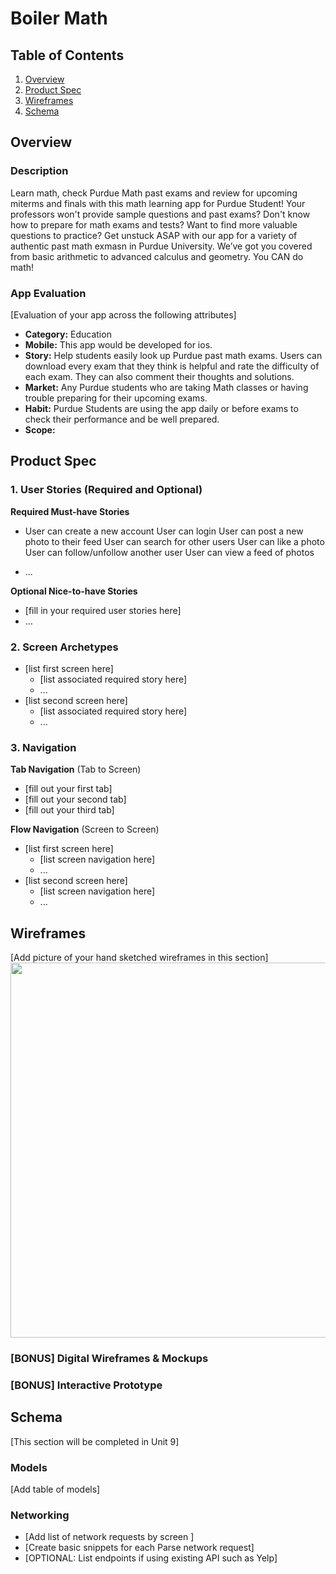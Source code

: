 # Boiler Math

## Table of Contents
1. [Overview](#Overview)
1. [Product Spec](#Product-Spec)
1. [Wireframes](#Wireframes)
2. [Schema](#Schema)

## Overview
### Description
Learn math, check Purdue Math past exams and review for upcoming miterms and finals with this math learning app for Purdue Student! Your professors won't provide sample questions and past exams? Don't know how to prepare for  math exams and tests? Want to find more valuable questions to practice? Get unstuck ASAP with our app for a variety of authentic past math exmasn in Purdue University.
We’ve got you covered from basic arithmetic to advanced calculus and geometry. You CAN do math!

### App Evaluation
[Evaluation of your app across the following attributes]
- **Category:** Education
- **Mobile:** This app would be developed for ios.
- **Story:** Help students easily look up Purdue past math exams. Users can download every exam that they think is helpful and rate the difficulty of each exam. They can also comment their thoughts and solutions.
- **Market:** Any Purdue students who are taking Math classes or having trouble preparing for their upcoming exams.
- **Habit:** Purdue Students are using the app daily or before exams to check their performance and be well prepared.
- **Scope:** 

## Product Spec

### 1. User Stories (Required and Optional)

**Required Must-have Stories**

* User can create a new account
User can login
User can post a new photo to their feed
User can search for other users
User can like a photo
User can follow/unfollow another user
User can view a feed of photos

* ...

**Optional Nice-to-have Stories**

* [fill in your required user stories here]
* ...

### 2. Screen Archetypes

* [list first screen here]
   * [list associated required story here]
   * ...
* [list second screen here]
   * [list associated required story here]
   * ...

### 3. Navigation

**Tab Navigation** (Tab to Screen)

* [fill out your first tab]
* [fill out your second tab]
* [fill out your third tab]

**Flow Navigation** (Screen to Screen)

* [list first screen here]
   * [list screen navigation here]
   * ...
* [list second screen here]
   * [list screen navigation here]
   * ...

## Wireframes
[Add picture of your hand sketched wireframes in this section]
<img src="YOUR_WIREFRAME_IMAGE_URL" width=600>

### [BONUS] Digital Wireframes & Mockups

### [BONUS] Interactive Prototype

## Schema 
[This section will be completed in Unit 9]
### Models
[Add table of models]
### Networking
- [Add list of network requests by screen ]
- [Create basic snippets for each Parse network request]
- [OPTIONAL: List endpoints if using existing API such as Yelp]

